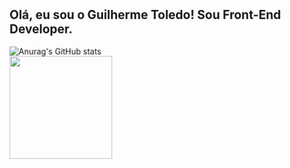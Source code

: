 ## Olá, eu sou o Guilherme Toledo! Sou Front-End Developer.
 ![Anurag's GitHub stats](https://readme-stats-omega-eight.vercel.app/api?username=guitoledo&show_icons=true&theme=transparent)
 <br>
<img height="180em" src="https://readme-stats-omega-eight.vercel.app/api/top-langs/?username=guitoledo\&layout=compact"> 




